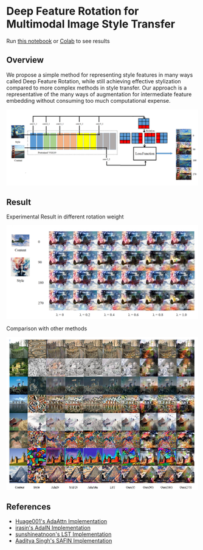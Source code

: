 # Deep Feature Rotation for Multimodal Image Style Transfer
Run [this notebook](https://github.com/sonnguyen129/style-transfer-rotation/blob/main/Style_transfer_rotation.ipynb) or [Colab](https://colab.research.google.com/drive/1nmf4_YnUBq5dGGTgWeN1fYNYOSOKeQ-1?usp=sharing) to see results
## Overview
We propose a simple method for representing style features in many ways called Deep Feature Rotation, while still achieving effective stylization compared to more complex methods in style transfer. Our approach is a representative of the many ways of augmentation for intermediate feature embedding without consuming too much computational expense.

![image2](./doc/model.png)

## Result
Experimental Result in different rotation weight

![image3](./doc/rotation_weight.png)

Comparison with other methods

![image4](./doc/SOTA.png)

## References
- [Huage001's AdaAttn Implementation](https://github.com/Huage001/AdaAttN)
- [irasin's AdaIN Implementation](https://github.com/irasin/Pytorch_AdaIN)
- [sunshineatnoon's LST Implementation](https://github.com/sunshineatnoon/LinearStyleTransfer)
- [Aaditya Singh's SAFIN Implementation](https://github.com/Aaditya-Singh/SAFIN)
